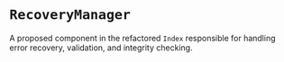 # `RecoveryManager`

A proposed component in the refactored `Index` responsible for handling error recovery, validation, and integrity checking.